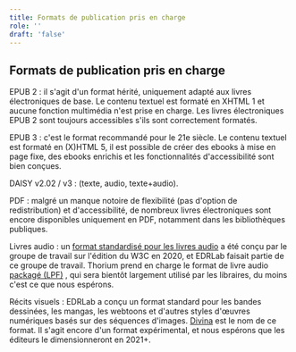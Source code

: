```yaml
---
title: Formats de publication pris en charge
role: ''
draft: 'false'
---
```


## Formats de publication pris en charge

EPUB 2 : il s'agit d'un format hérité, uniquement adapté aux livres électroniques de base. Le contenu textuel est formaté en XHTML 1 et aucune fonction multimédia n'est prise en charge. Les livres électroniques EPUB 2 sont toujours accessibles s'ils sont correctement formatés.

EPUB 3 : c'est le format recommandé pour le 21e siècle. Le contenu textuel est formaté en (X)HTML 5, il est possible de créer des ebooks à mise en page fixe, des ebooks enrichis et les fonctionnalités d'accessibilité sont bien conçues.

DAISY v2.02 / v3 : (texte, audio, texte+audio).

PDF : malgré un manque notoire de flexibilité (pas d'option de redistribution) et d'accessibilité, de nombreux livres électroniques sont encore disponibles uniquement en PDF, notamment dans les bibliothèques publiques.

Livres audio : un [format standardisé pour les livres audio](https://www.w3.org/TR/audiobooks/) a été conçu par le groupe de travail sur l'édition du W3C en 2020, et EDRLab faisait partie de ce groupe de travail. Thorium prend en charge le format de livre audio [packagé (LPF)](https://www.w3.org/TR/lpf/) , qui sera bientôt largement utilisé par les libraires, du moins c'est ce que nous espérons.

Récits visuels : EDRLab a conçu un format standard pour les bandes dessinées, les mangas, les webtoons et d'autres styles d'œuvres numériques basés sur des séquences d'images. [Divina](https://www.edrlab.org/open-standards/) est le nom de ce format. Il s'agit encore d'un format expérimental, et nous espérons que les éditeurs le dimensionneront en 2021+.
